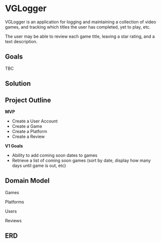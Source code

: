 # VGLogger

VGLogger is an application for logging and maintaining a collection of video games, and tracking which titles the user has completed, yet to play, etc.

The user may be able to review each game title, leaving a star rating, and a text description.

## Goals

TBC

## Solution

## Project Outline

**MVP**

- Create a User Account
- Create a Game
- Create a Platform
- Create a Review

**V1 Goals**

- Ability to add coming soon dates to games
- Retrieve a list of coming soon games (sort by date, display how many days until game is out, etc)

## Domain Model

Games

Platforms

Users

Reviews

## ERD 
